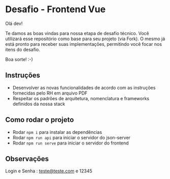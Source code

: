 # Desafio - Frontend Vue

Olá dev! 

Te damos as boas vindas para nossa etapa de desafio técnico. Você utilizará esse repositório como base para seu projeto (via Fork). O mesmo já está pronto para receber suas implementações, permitindo você focar nos itens do desafio.

Boa sorte! :-)

## Instruções
- Desenvolver as novas funcionalidades de acordo com as instruções fornecidas pelo RH em arquivo PDF 
- Respeitar os padrões de arquitetura, nomenclatura e frameworks definidos da nossa stack


## Como rodar o projeto
- Rodar ```npm i``` para instalar as dependências
- Rodar ```npm run api``` para iniciar o servidor do json-server
- Rodar ```npm run serve``` para iniciar o servidor do frontend

## Observações
Login e Senha : teste@teste.com e 12345